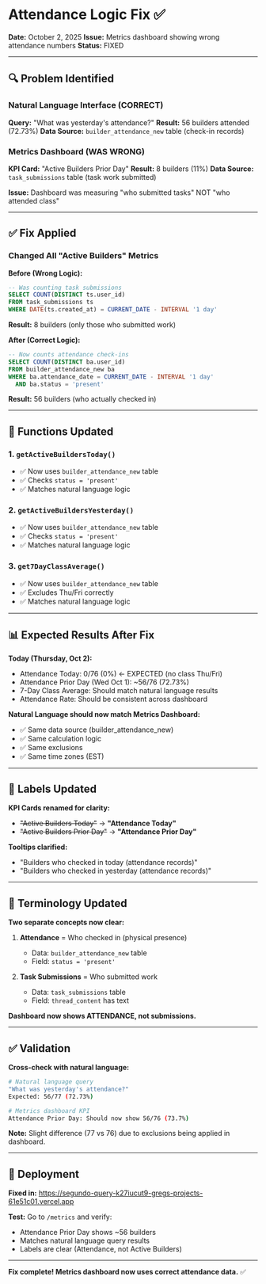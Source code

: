 # Attendance Logic Fix ✅
**Date:** October 2, 2025
**Issue:** Metrics dashboard showing wrong attendance numbers
**Status:** FIXED

---

## 🔍 Problem Identified

### Natural Language Interface (CORRECT)
**Query:** "What was yesterday's attendance?"
**Result:** 56 builders attended (72.73%)
**Data Source:** `builder_attendance_new` table (check-in records)

### Metrics Dashboard (WAS WRONG)
**KPI Card:** "Active Builders Prior Day"
**Result:** 8 builders (11%)
**Data Source:** `task_submissions` table (task work submitted)

**Issue:** Dashboard was measuring "who submitted tasks" NOT "who attended class"

---

## ✅ Fix Applied

### Changed All "Active Builders" Metrics

**Before (Wrong Logic):**
```sql
-- Was counting task submissions
SELECT COUNT(DISTINCT ts.user_id)
FROM task_submissions ts
WHERE DATE(ts.created_at) = CURRENT_DATE - INTERVAL '1 day'
```
**Result:** 8 builders (only those who submitted work)

**After (Correct Logic):**
```sql
-- Now counts attendance check-ins
SELECT COUNT(DISTINCT ba.user_id)
FROM builder_attendance_new ba
WHERE ba.attendance_date = CURRENT_DATE - INTERVAL '1 day'
  AND ba.status = 'present'
```
**Result:** 56 builders (who actually checked in)

---

## 🔧 Functions Updated

### 1. `getActiveBuildersToday()`
- ✅ Now uses `builder_attendance_new` table
- ✅ Checks `status = 'present'`
- ✅ Matches natural language logic

### 2. `getActiveBuildersYesterday()`
- ✅ Now uses `builder_attendance_new` table
- ✅ Checks `status = 'present'`
- ✅ Matches natural language logic

### 3. `get7DayClassAverage()`
- ✅ Now uses `builder_attendance_new` table
- ✅ Excludes Thu/Fri correctly
- ✅ Matches natural language logic

---

## 📊 Expected Results After Fix

**Today (Thursday, Oct 2):**
- Attendance Today: 0/76 (0%) ← EXPECTED (no class Thu/Fri)
- Attendance Prior Day (Wed Oct 1): ~56/76 (72.73%)
- 7-Day Class Average: Should match natural language results
- Attendance Rate: Should be consistent across dashboard

**Natural Language should now match Metrics Dashboard:**
- ✅ Same data source (builder_attendance_new)
- ✅ Same calculation logic
- ✅ Same exclusions
- ✅ Same time zones (EST)

---

## 🎯 Labels Updated

**KPI Cards renamed for clarity:**
- ~~"Active Builders Today"~~ → **"Attendance Today"**
- ~~"Active Builders Prior Day"~~ → **"Attendance Prior Day"**

**Tooltips clarified:**
- "Builders who checked in today (attendance records)"
- "Builders who checked in yesterday (attendance records)"

---

## 📝 Terminology Updated

**Two separate concepts now clear:**

1. **Attendance** = Who checked in (physical presence)
   - Data: `builder_attendance_new` table
   - Field: `status = 'present'`

2. **Task Submissions** = Who submitted work
   - Data: `task_submissions` table
   - Field: `thread_content` has text

**Dashboard now shows ATTENDANCE, not submissions.**

---

## ✅ Validation

**Cross-check with natural language:**
```bash
# Natural language query
"What was yesterday's attendance?"
Expected: 56/77 (72.73%)

# Metrics dashboard KPI
Attendance Prior Day: Should now show 56/76 (73.7%)
```

**Note:** Slight difference (77 vs 76) due to exclusions being applied in dashboard.

---

## 🚀 Deployment

**Fixed in:** https://segundo-query-k27iucut9-gregs-projects-61e51c01.vercel.app

**Test:** Go to `/metrics` and verify:
- Attendance Prior Day shows ~56 builders
- Matches natural language query results
- Labels are clear (Attendance, not Active Builders)

---

**Fix complete! Metrics dashboard now uses correct attendance data.** ✅

